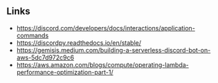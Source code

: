 ## Links

- https://discord.com/developers/docs/interactions/application-commands
- https://discordpy.readthedocs.io/en/stable/
- https://gemisis.medium.com/building-a-serverless-discord-bot-on-aws-5dc7d972c9c6
- https://aws.amazon.com/blogs/compute/operating-lambda-performance-optimization-part-1/